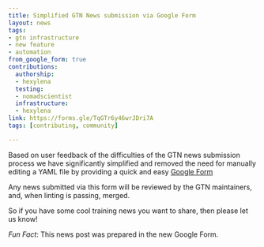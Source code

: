 ```yaml
---
title: Simplified GTN News submission via Google Form
layout: news
tags:
- gtn infrastructure
- new feature
- automation
from_google_form: true
contributions:
  authorship:
  - hexylena
  testing:
  - nomadscientist
  infrastructure:
  - hexylena
link: https://forms.gle/TqGTr6y46wrJDri7A
tags: [contributing, community]

---
```

Based on user feedback of the difficulties of the GTN news submission process we have significantly simplified and removed the need for manually editing a YAML file by providing a quick and easy [Google Form](https://forms.gle/TqGTr6y46wrJDri7A)

Any news submitted via this form will be reviewed by the GTN maintainers, and, when linting is passing, merged.

So if you have some cool training news you want to share, then please let us know!

*Fun Fact*: This news post was prepared in the new Google Form.
